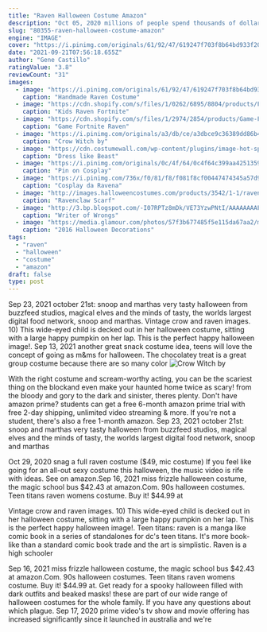 ```yaml
---
title: "Raven Halloween Costume Amazon"
description: "Oct 05, 2020 millions of people spend thousands of dollars on halloween decorations for their home and yard. For those who already partake in the addition of ghosts, black cats, jack-o-lanterns,"
slug: "80355-raven-halloween-costume-amazon"
engine: "IMAGE"
cover: "https://i.pinimg.com/originals/61/92/47/619247f703f8b64bd933f2097d88726b.jpg"
date: "2021-09-21T07:56:18.655Z"
author: "Gene Castillo"
ratingValue: "3.8"
reviewCount: "31"
images:
  - image: "https://i.pinimg.com/originals/61/92/47/619247f703f8b64bd933f2097d88726b.jpg"
    caption: "Handmade Raven Costume"
  - image: "https://cdn.shopify.com/s/files/1/0262/6895/8804/products/Fortnite_Battle_Royale_Raven_Outfits_Costumes_for_Kids_grande.jpg?v=1563857503"
    caption: "Kids Raven Fortnite"
  - image: "https://cdn.shopify.com/s/files/1/2974/2854/products/Game-Fortnite-Raven-Skin-Cosplay-Costume-Battle-Suit-Full-Set-Men-s-Halloween-Cosplay-Suit-Cosdaddy_29c199eb-75a8-463b-b22c-1df322cdd4c0_800x.jpg?v=1532965574"
    caption: "Game Fortnite Raven"
  - image: "https://i.pinimg.com/originals/a3/db/ce/a3dbce9c36389dd86b45caf44c27df0e.jpg"
    caption: "Crow Witch by"
  - image: "https://cdn.costumewall.com/wp-content/plugins/image-hot-spotter/images/BeastBoyCostumeOutfit.jpg"
    caption: "Dress like Beast"
  - image: "https://i.pinimg.com/originals/0c/4f/64/0c4f64c399aa425135968178172ab082.jpg"
    caption: "Pin on Cosplay"
  - image: "https://i.pinimg.com/736x/f0/81/f8/f081f8cf00447474345a57d942fe4d7d.jpg"
    caption: "Cosplay da Ravena"
  - image: "http://images.halloweencostumes.com/products/3542/1-1/ravenclaw-scarf.jpg"
    caption: "Ravenclaw Scarf"
  - image: "http://3.bp.blogspot.com/-I07RPTz8mDk/VE73YzwPNtI/AAAAAAAAFu8/JKglKT66BEA/s1600/cinder%2Bcostume.png"
    caption: "Writer of Wrongs"
  - image: "https://media.glamour.com/photos/57f3b677485f5e115da67aa2/master/w_1280,c_limit/amazon-hanging-spiders.jpg"
    caption: "2016 Halloween Decorations"
tags:
  - "raven"
  - "halloween"
  - "costume"
  - "amazon"
draft: false
type: post
---
```


Sep 23, 2021 october 21st: snoop and marthas very tasty halloween from buzzfeed studios, magical elves and the minds of tasty, the worlds largest digital food network, snoop and marthas. Vintage crow and raven images. 10)  This wide-eyed child is decked out in her halloween costume, sitting with a large happy pumpkin on her lap. This is the perfect happy halloween image!. Sep 13, 2021 another great snack costume idea, teens will love the concept of going as m&ms for halloween. The chocolatey treat is a great group costume because there are so many color
![Crow Witch by](https://i.pinimg.com/originals/a3/db/ce/a3dbce9c36389dd86b45caf44c27df0e.jpg "Crow Witch by")

With the right costume and scream-worthy acting, you can be the scariest thing on the blockand even make your haunted home twice as scary! from the bloody and gory to the dark and sinister, theres plenty. Don&#39;t have amazon prime? students can get a free 6-month amazon prime trial with free 2-day shipping, unlimited video streaming &amp; more. If you&#39;re not a student, there&#39;s also a free 1-month amazon. Sep 23, 2021 october 21st: snoop and marthas very tasty halloween from buzzfeed studios, magical elves and the minds of tasty, the worlds largest digital food network, snoop and marthas
<!--inArticleAds-->

<!--galleryOne-->

Oct 29, 2020 snag a full raven costume ($49, mic costume)  If you feel like going for an all-out sexy costume this halloween, the music video is rife with ideas. See on amazon.Sep 16, 2021 miss frizzle halloween costume, the magic school bus  $42.43 at amazon.Com. 90s halloween costumes. Teen titans raven womens costume. Buy it! $44.99 at
<!--inArticleAds-->

<!--galleryTwo-->

Vintage crow and raven images. 10)  This wide-eyed child is decked out in her halloween costume, sitting with a large happy pumpkin on her lap. This is the perfect happy halloween image!. Teen titans: raven is a manga like comic book in a series of standalones for dc's teen titans. It's more book-like than a standard comic book trade and the art is simplistic. Raven is a high schooler
<!--galleryThree-->

Sep 16, 2021 miss frizzle halloween costume, the magic school bus  $42.43 at amazon.Com. 90s halloween costumes. Teen titans raven womens costume. Buy it! $44.99 at. Get ready for a spooky halloween filled with dark outfits and beaked masks! these are part of our wide range of halloween costumes for the whole family. If you have any questions about which plague. Sep 17, 2020 prime video's tv show and movie offering has increased significantly since it launched in australia and we're